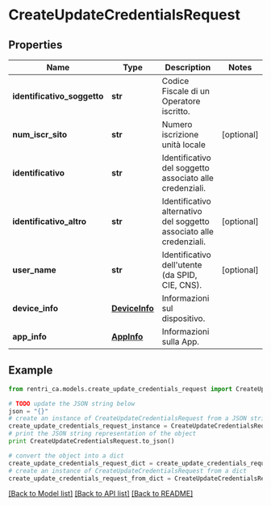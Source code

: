 # CreateUpdateCredentialsRequest


## Properties
Name | Type | Description | Notes
------------ | ------------- | ------------- | -------------
**identificativo_soggetto** | **str** | Codice Fiscale di un Operatore iscritto. | 
**num_iscr_sito** | **str** | Numero iscrizione unità locale | [optional] 
**identificativo** | **str** | Identificativo del soggetto associato alle credenziali. | 
**identificativo_altro** | **str** | Identificativo alternativo del soggetto associato alle credenziali. | [optional] 
**user_name** | **str** | Identificativo dell&#39;utente (da SPID, CIE, CNS). | [optional] 
**device_info** | [**DeviceInfo**](DeviceInfo.md) | Informazioni sul dispositivo. | 
**app_info** | [**AppInfo**](AppInfo.md) | Informazioni sulla App. | 

## Example

```python
from rentri_ca.models.create_update_credentials_request import CreateUpdateCredentialsRequest

# TODO update the JSON string below
json = "{}"
# create an instance of CreateUpdateCredentialsRequest from a JSON string
create_update_credentials_request_instance = CreateUpdateCredentialsRequest.from_json(json)
# print the JSON string representation of the object
print CreateUpdateCredentialsRequest.to_json()

# convert the object into a dict
create_update_credentials_request_dict = create_update_credentials_request_instance.to_dict()
# create an instance of CreateUpdateCredentialsRequest from a dict
create_update_credentials_request_from_dict = CreateUpdateCredentialsRequest.from_dict(create_update_credentials_request_dict)
```
[[Back to Model list]](../README.md#documentation-for-models) [[Back to API list]](../README.md#documentation-for-api-endpoints) [[Back to README]](../README.md)


